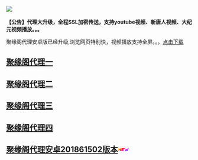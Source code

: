 ![](https://raw.githubusercontent.com/hao369/a/master/j.jpg)

**【公告】代理大升级，全程SSL加密传送，支持youtube视频、新唐人视频、大纪元视频播放。。。**

聚缘阁代理安卓版已经升级,浏览网页特别快，视频播放支持全屏。。。[点击下载](https://github.com/dtw9/9/raw/master/201861502.apk)

##  [聚缘阁代理一](http://2re9y4.eggs.eggsample.com.au/)

##  [聚缘阁代理二](http://rr6ra.eggs.eggsample.com.au/)

##  [聚缘阁代理三](http://5rt.eggs.eggsample.com.au/)

##  [聚缘阁代理四](http://57x64ga.626a.prilohy.sk/)








##  [聚缘阁代理安卓201861502版本](https://github.com/dtw9/9/raw/master/201861502.apk)![](https://raw.githubusercontent.com/jyg-1/jyg/master/new.gif)



